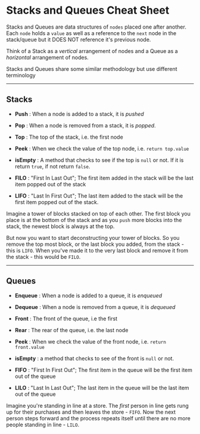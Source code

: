 # Stacks and Queues Cheat Sheet

Stacks and Queues are data structures of `nodes` placed one after another. Each `node` holds a `value` as well as a reference to the `next` node in the stack/queue but it DOES NOT reference it's previous node.

Think of a Stack as a *vertical* arrangement of nodes and a Queue as a *horizontal* arrangement of nodes.

Stacks and Queues share some similar methodology but use different terminology

---

## Stacks

- **Push** : When a node is added to a stack, it is *pushed*

- **Pop** : When a node is removed from a stack, it is *popped*.

- **Top** : The top of the stack, i.e. the first node

- **Peek** : When we check the value of the top node, i.e. `return top.value`

- **isEmpty** : A method that checks to see if the top is `null` or not. If it is return `true`, if not return `false`.

- **FILO** : "First In Last Out"; The first item added in the stack will be the last item popped out of the stack

- **LIFO** : "Last In First Out"; The last item added to the stack will be the first item popped out of the stack.

Imagine a tower of blocks stacked on top of each other. The first block you place is at the bottom of the stack and as you `push` more blocks into the stack, the newest block is always at the top.

But now you want to start deconstructing your tower of blocks. So you remove the top most block, or the last block you added, from the stack - this is `LIFO`. When you've made it to the very last block and remove it from the stack - this would be `FILO`.

---

## Queues

- **Enqueue** : When a node is added to a queue, it is *enqueued*

- **Dequeue** : When a node is removed from a queue, it is *dequeued*

- **Front** : The front of the queue, i.e the first

- **Rear** : The rear of the queue, i.e. the last node

- **Peek** : When we check the value of the front node, i.e. `return front.value`

- **isEmpty** : a method that checks to see of the front is `null` or not.

- **FIFO** : "First In First Out"; The first item in the queue will be the first item out of the queue

- **LILO** : "Last In Last Out"; The last item in the queue will be the last item out of the queue

Imagine you're standing in line at a store. The *first* person in line gets rung up for their purchases and then leaves the store - `FIFO`. Now the next person steps forward and the process repeats itself until there are no more people standing in line - `LILO`. 